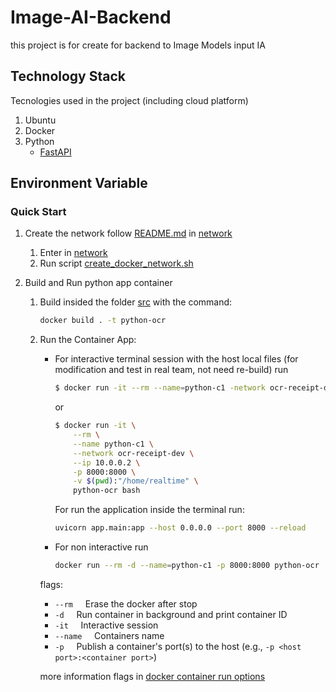 # Image-AI-Backend

this project is for create for backend to Image Models input IA

## Technology Stack

Tecnologies used in the project (including cloud platform)

1. Ubuntu
1. Docker
1. Python
    * [FastAPI](https://fastapi.tiangolo.com)

## Environment Variable


### Quick Start

1.  Create the network follow  [README.md](./network/README.md) in [network](./network/)

    1.  Enter in  [network](./network/)
    1.  Run script [create_docker_network.sh](./network/create_docker_network.sh) 

1.  Build and Run python app container
    1.  Build insided the folder [src](./src/) with the command:
        ```bash
        docker build . -t python-ocr
        ```
    1.  Run the Container App:
        *   For interactive terminal session with the host local files (for modification and test in real team, not need re-build) run

            ```bash
            $ docker run -it --rm --name=python-c1 -network ocr-receipt-dev --ip 10.0.0.2 -p 8000:8000 -v $(pwd):"/home/realtime" python-ocr bash
            ```

            or

            ```bash
            $ docker run -it \
                --rm \
                --name python-c1 \
                --network ocr-receipt-dev \
                --ip 10.0.0.2 \
                -p 8000:8000 \
                -v $(pwd):"/home/realtime" \
                python-ocr bash
            ```
            For run the application inside the terminal run:

            ```bash
            uvicorn app.main:app --host 0.0.0.0 --port 8000 --reload
            ```

        *   For non interactive run

            ```bash
            docker run --rm -d --name=python-c1 -p 8000:8000 python-ocr
            ```

        flags:

        * `--rm`&nbsp;&nbsp;&nbsp;&nbsp;    Erase the docker after stop
        * `-d`&nbsp;&nbsp;&nbsp;&nbsp;      Run container in background and print container ID
        * `-it`&nbsp;&nbsp;&nbsp;&nbsp;      Interactive session
        * `--name`&nbsp;&nbsp;&nbsp;&nbsp;   Containers name
        * `-p`&nbsp;&nbsp;&nbsp;&nbsp;       Publish a container's port(s) to the host (e.g., `-p <host port>:<container port>`)


        more information flags in [docker container run options](https://docs.docker.com/reference/cli/docker/container/run/#options)

<!-- Bibliografy -->
[1]: https://example          "example documentation"
